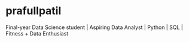 # prafullpatil
Final-year Data Science student | Aspiring Data Analyst | Python | SQL | Fitness + Data Enthusiast
